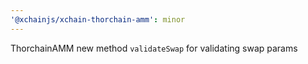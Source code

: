 ```yaml
---
'@xchainjs/xchain-thorchain-amm': minor
---
```


ThorchainAMM new method `validateSwap` for validating swap params
